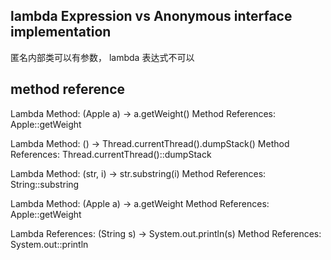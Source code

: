 ## lambda Expression vs Anonymous interface implementation
匿名内部类可以有参数， lambda 表达式不可以


## method reference
Lambda Method: (Apple a) -> a.getWeight() 
Method References: Apple::getWeight

Lambda Method: () -> Thread.currentThread().dumpStack() 
Method References: Thread.currentThread()::dumpStack

Lambda Method: (str, i) -> str.substring(i) 
Method References: String::substring

Lambda Method: (Apple a) -> a.getWeight 
Method References: Apple::getWeight

Lambda References: (String s) -> System.out.println(s) 
Method References: System.out::println
